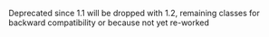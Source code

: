 Deprecated since 1.1 will be dropped with 1.2, remaining classes for backward compatibility or because not yet re-worked

